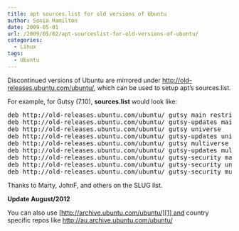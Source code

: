 ```yaml
---
title: apt sources.list for old versions of Ubuntu
author: Sonia Hamilton
date: 2009-05-01
url: /2009/05/02/apt-sourceslist-for-old-versions-of-ubuntu/
categories:
  - Linux
tags:
  - Ubuntu
---
```

Discontinued versions of Ubuntu are mirrored under <http://old-releases.ubuntu.com/ubuntu/>, which can be used to setup apt&#8217;s sources.list.

For example, for Gutsy (7.10), **sources.list** would look like:

<pre>deb http://old-releases.ubuntu.com/ubuntu/ gutsy main restricted
deb http://old-releases.ubuntu.com/ubuntu/ gutsy-updates main restricted
deb http://old-releases.ubuntu.com/ubuntu/ gutsy universe
deb http://old-releases.ubuntu.com/ubuntu/ gutsy-updates universe
deb http://old-releases.ubuntu.com/ubuntu/ gutsy multiverse
deb http://old-releases.ubuntu.com/ubuntu/ gutsy-updates multiverse
deb http://old-releases.ubuntu.com/ubuntu/ gutsy-security main restricted
deb http://old-releases.ubuntu.com/ubuntu/ gutsy-security universe
deb http://old-releases.ubuntu.com/ubuntu/ gutsy-security multiverse</pre>

Thanks to Marty, JohnF, and others on the SLUG list.

**Update August/2012**

You can also use [http://archive.ubuntu.com/ubuntu/][1] and country specific repos like <http://au.archive.ubuntu.com/ubuntu/>

 [1]: http://au.archive.ubuntu.com/ubuntu/
